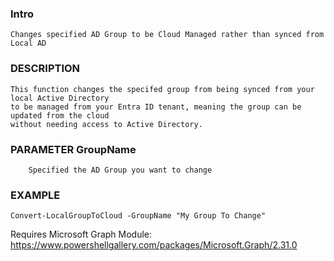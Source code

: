 ### Intro
    Changes specified AD Group to be Cloud Managed rather than synced from Local AD

### DESCRIPTION
    This function changes the specifed group from being synced from your local Active Directory
    to be managed from your Entra ID tenant, meaning the group can be updated from the cloud 
    without needing access to Active Directory.

### PARAMETER GroupName
        Specified the AD Group you want to change
       
### EXAMPLE
    Convert-LocalGroupToCloud -GroupName "My Group To Change"

Requires Microsoft Graph Module: 
<https://www.powershellgallery.com/packages/Microsoft.Graph/2.31.0> 
